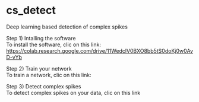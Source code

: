 # cs_detect
Deep learning based detection of complex spikes

Step 1) Intalling the software  
To install the software, clic on this link: 
https://colab.research.google.com/drive/11WedclV0BXO8bb5tS0doKj0w0AvD-vYb

Step 2) Train your network  
To train a network, clic on this link:  

Step 3) Detect complex spikes  
To detect complex spikes on your data, clic on this link  
